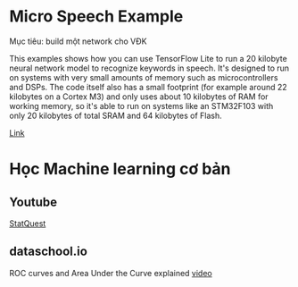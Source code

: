 # Micro Speech Example
Mục tiêu: build một network cho VĐK 

This examples shows how you can use TensorFlow Lite to run a 20 kilobyte neural network model to recognize keywords in speech. It's designed to run on systems with very small amounts of memory such as microcontrollers and DSPs. The code itself also has a small footprint (for example around 22 kilobytes on a Cortex M3) and only uses about 10 kilobytes of RAM for working memory, so it's able to run on systems like an STM32F103 with only 20 kilobytes of total SRAM and 64 kilobytes of Flash.

[Link](https://github.com/tensorflow/tensorflow/tree/master/tensorflow/lite/experimental/micro/examples/micro_speech)

# Học Machine learning cơ bản
## Youtube 
[StatQuest](https://www.youtube.com/user/joshstarmer/playlists)

## dataschool.io
ROC curves and Area Under the Curve explained [video](https://www.dataschool.io/roc-curves-and-auc-explained/)






















